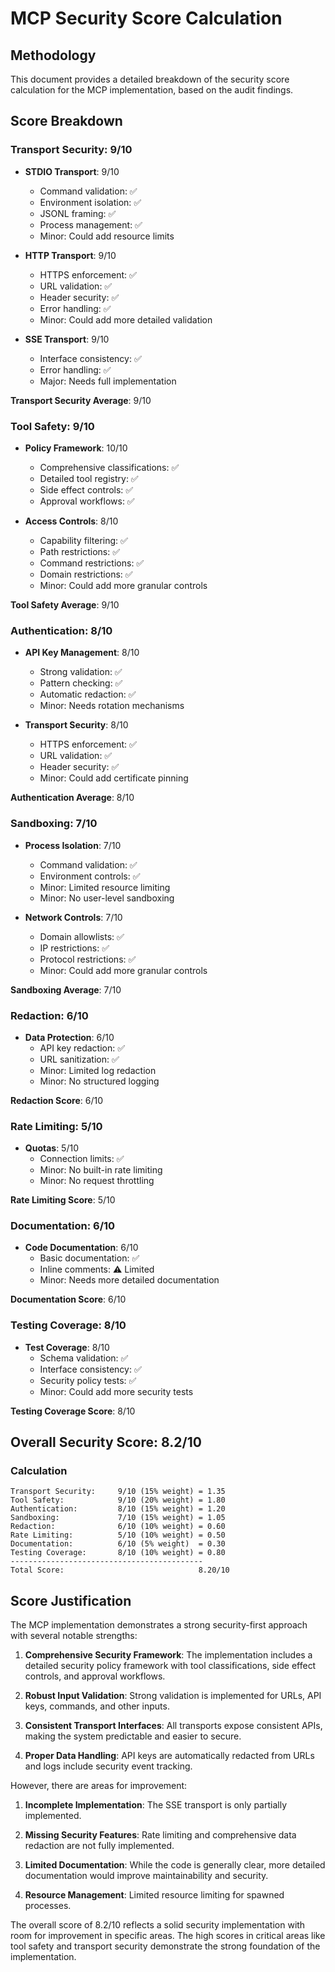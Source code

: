 # MCP Security Score Calculation

## Methodology

This document provides a detailed breakdown of the security score calculation for the MCP implementation, based on the audit findings.

## Score Breakdown

### Transport Security: 9/10

- **STDIO Transport**: 9/10
  - Command validation: ✅
  - Environment isolation: ✅
  - JSONL framing: ✅
  - Process management: ✅
  - Minor: Could add resource limits

- **HTTP Transport**: 9/10
  - HTTPS enforcement: ✅
  - URL validation: ✅
  - Header security: ✅
  - Error handling: ✅
  - Minor: Could add more detailed validation

- **SSE Transport**: 9/10
  - Interface consistency: ✅
  - Error handling: ✅
  - Major: Needs full implementation

**Transport Security Average**: 9/10

### Tool Safety: 9/10

- **Policy Framework**: 10/10
  - Comprehensive classifications: ✅
  - Detailed tool registry: ✅
  - Side effect controls: ✅
  - Approval workflows: ✅

- **Access Controls**: 8/10
  - Capability filtering: ✅
  - Path restrictions: ✅
  - Command restrictions: ✅
  - Domain restrictions: ✅
  - Minor: Could add more granular controls

**Tool Safety Average**: 9/10

### Authentication: 8/10

- **API Key Management**: 8/10
  - Strong validation: ✅
  - Pattern checking: ✅
  - Automatic redaction: ✅
  - Minor: Needs rotation mechanisms

- **Transport Security**: 8/10
  - HTTPS enforcement: ✅
  - URL validation: ✅
  - Header security: ✅
  - Minor: Could add certificate pinning

**Authentication Average**: 8/10

### Sandboxing: 7/10

- **Process Isolation**: 7/10
  - Command validation: ✅
  - Environment controls: ✅
  - Minor: Limited resource limiting
  - Minor: No user-level sandboxing

- **Network Controls**: 7/10
  - Domain allowlists: ✅
  - IP restrictions: ✅
  - Protocol restrictions: ✅
  - Minor: Could add more granular controls

**Sandboxing Average**: 7/10

### Redaction: 6/10

- **Data Protection**: 6/10
  - API key redaction: ✅
  - URL sanitization: ✅
  - Minor: Limited log redaction
  - Minor: No structured logging

**Redaction Score**: 6/10

### Rate Limiting: 5/10

- **Quotas**: 5/10
  - Connection limits: ✅
  - Minor: No built-in rate limiting
  - Minor: No request throttling

**Rate Limiting Score**: 5/10

### Documentation: 6/10

- **Code Documentation**: 6/10
  - Basic documentation: ✅
  - Inline comments: ⚠️ Limited
  - Minor: Needs more detailed documentation

**Documentation Score**: 6/10

### Testing Coverage: 8/10

- **Test Coverage**: 8/10
  - Schema validation: ✅
  - Interface consistency: ✅
  - Security policy tests: ✅
  - Minor: Could add more security tests

**Testing Coverage Score**: 8/10

## Overall Security Score: 8.2/10

### Calculation

```
Transport Security:     9/10 (15% weight) = 1.35
Tool Safety:            9/10 (20% weight) = 1.80
Authentication:         8/10 (15% weight) = 1.20
Sandboxing:             7/10 (15% weight) = 1.05
Redaction:              6/10 (10% weight) = 0.60
Rate Limiting:          5/10 (10% weight) = 0.50
Documentation:          6/10 (5% weight)  = 0.30
Testing Coverage:       8/10 (10% weight) = 0.80
-------------------------------------------
Total Score:                              8.20/10
```

## Score Justification

The MCP implementation demonstrates a strong security-first approach with several notable strengths:

1. **Comprehensive Security Framework**: The implementation includes a detailed security policy framework with tool classifications, side effect controls, and approval workflows.

2. **Robust Input Validation**: Strong validation is implemented for URLs, API keys, commands, and other inputs.

3. **Consistent Transport Interfaces**: All transports expose consistent APIs, making the system predictable and easier to secure.

4. **Proper Data Handling**: API keys are automatically redacted from URLs and logs include security event tracking.

However, there are areas for improvement:

1. **Incomplete Implementation**: The SSE transport is only partially implemented.

2. **Missing Security Features**: Rate limiting and comprehensive data redaction are not fully implemented.

3. **Limited Documentation**: While the code is generally clear, more detailed documentation would improve maintainability and security.

4. **Resource Management**: Limited resource limiting for spawned processes.

The overall score of 8.2/10 reflects a solid security implementation with room for improvement in specific areas. The high scores in critical areas like tool safety and transport security demonstrate the strong foundation of the implementation.
